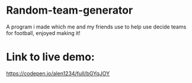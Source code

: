 # Random-team-generator
A program i made which me and my friends use to help use decide teams for football, enjoyed making it!

# Link to live demo:
https://codepen.io/alen1234/full/bGYqJOY
